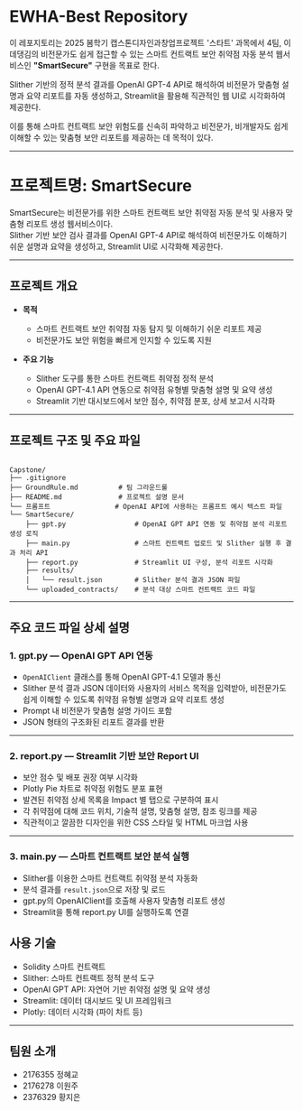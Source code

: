# EWHA-Best Repository
  
이 레포지토리는 2025 봄학기 캡스톤디자인과창업프로젝트 '스타트' 과목에서 4팀, 이데댕김의 비전문가도 쉽게 접근할 수 있는 스마트 컨트랙트 보안 취약점 자동 분석 웹서비스인 **"SmartSecure"** 구현을 목표로 한다.  


Slither 기반의 정적 분석 결과를 OpenAI GPT-4 API로 해석하여 비전문가 맞춤형 설명과 요약 리포트를 자동 생성하고, Streamlit을 활용해 직관적인 웹 UI로 시각화하여 제공한다.  

이를 통해 스마트 컨트랙트 보안 위험도를 신속히 파악하고 비전문가, 비개발자도 쉽게 이해할 수 있는 맞춤형 보안 리포트를 제공하는 데 목적이 있다.

---

# 프로젝트명: SmartSecure

SmartSecure는 비전문가를 위한 스마트 컨트랙트 보안 취약점 자동 분석 및 사용자 맞춤형 리포트 생성 웹서비스이다.  
Slither 기반 보안 검사 결과를 OpenAI GPT-4 API로 해석하여 비전문가도 이해하기 쉬운 설명과 요약을 생성하고, Streamlit UI로 시각화해 제공한다.

---

## 프로젝트 개요

- **목적**  
  - 스마트 컨트랙트 보안 취약점 자동 탐지 및 이해하기 쉬운 리포트 제공  
  - 비전문가도 보안 위험을 빠르게 인지할 수 있도록 지원  

- **주요 기능**  
  - Slither 도구를 통한 스마트 컨트랙트 취약점 정적 분석  
  - OpenAI GPT-4.1 API 연동으로 취약점 유형별 맞춤형 설명 및 요약 생성  
  - Streamlit 기반 대시보드에서 보안 점수, 취약점 분포, 상세 보고서 시각화  

---

## 프로젝트 구조 및 주요 파일

```

Capstone/
├── .gitignore
├── GroundRule.md          # 팀 그라운드룰
├── README.md              # 프로젝트 설명 문서
└── 프롬프트                # OpenAI API에 사용하는 프롬프트 예시 텍스트 파일
└── SmartSecure/
    ├── gpt.py                 # OpenAI GPT API 연동 및 취약점 분석 리포트 생성 로직
    ├── main.py                # 스마트 컨트랙트 업로드 및 Slither 실행 후 결과 처리 API
    ├── report.py              # Streamlit UI 구성, 분석 리포트 시각화
    ├── results/
    │   └── result.json        # Slither 분석 결과 JSON 파일
    └── uploaded_contracts/    # 분석 대상 스마트 컨트랙트 코드 파일

````

---

## 주요 코드 파일 상세 설명

### 1. gpt.py — OpenAI GPT API 연동

- `OpenAIClient` 클래스를 통해 OpenAI GPT-4.1 모델과 통신  
- Slither 분석 결과 JSON 데이터와 사용자의 서비스 목적을 입력받아, 비전문가도 쉽게 이해할 수 있도록 취약점 유형별 설명과 요약 리포트 생성  
- Prompt 내 비전문가 맞춤형 설명 가이드 포함  
- JSON 형태의 구조화된 리포트 결과를 반환  

---

### 2. report.py — Streamlit 기반 보안 Report UI

- 보안 점수 및 배포 권장 여부 시각화  
- Plotly Pie 차트로 취약점 위험도 분포 표현  
- 발견된 취약점 상세 목록을 Impact 별 탭으로 구분하여 표시  
- 각 취약점에 대해 코드 위치, 기술적 설명, 맞춤형 설명, 참조 링크를 제공  
- 직관적이고 깔끔한 디자인을 위한 CSS 스타일 및 HTML 마크업 사용

---

### 3. main.py — 스마트 컨트랙트 보안 분석 실행

- Slither를 이용한 스마트 컨트랙트 취약점 분석 자동화  
- 분석 결과를 `result.json`으로 저장 및 로드  
- gpt.py의 OpenAIClient를 호출해 사용자 맞춤형 리포트 생성  
- Streamlit을 통해 report.py UI를 실행하도록 연결  


## 사용 기술

* Solidity 스마트 컨트랙트
* Slither: 스마트 컨트랙트 정적 분석 도구
* OpenAI GPT API: 자연어 기반 취약점 설명 및 요약 생성
* Streamlit: 데이터 대시보드 및 UI 프레임워크
* Plotly: 데이터 시각화 (파이 차트 등)

---

## 팀원 소개

- 2176355 정혜교  
- 2176278 이원주  
- 2376329 황지은  
